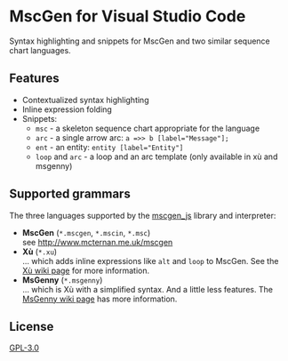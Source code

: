 # MscGen for Visual Studio Code

Syntax highlighting and snippets for MscGen and two similar sequence chart languages.

## Features
- Contextualized syntax highlighting
- Inline expression folding
- Snippets:
    - `msc` - a skeleton sequence chart appropriate for the language
    - `arc` - a single arrow arc: `a =>> b [label="Message"];`
    - `ent` - an entity: `entity [label="Entity"]`
    - `loop` and `arc` - a loop and an arc template (only available in xù
        and msgenny)

## Supported grammars
The three languages supported by the [mscgen_js](https://mscgen.js.org) library and interpreter:
- **MscGen** (`*.mscgen`, `*.mscin`, `*.msc`)    
  see http://www.mcternan.me.uk/mscgen
- **Xù** (`*.xu`)    
  ... which adds inline expressions like `alt` and `loop` to MscGen. See
  the [Xù wiki page](https://github.com/sverweij/mscgen_js/blob/master/wikum/xu.md) for more information.
- **MsGenny** (`*.msgenny`)    
  ... which is Xù with a simplified syntax. And a little less features.
  The [MsGenny wiki page](https://github.com/sverweij/mscgen_js/blob/master/wikum/msgenny.md) has more information.

## License
[GPL-3.0 ](LICENSE.md)